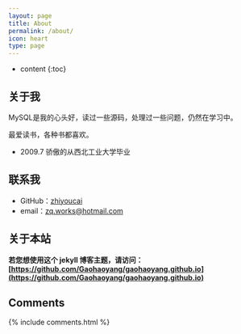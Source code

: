 ```yaml
---
layout: page
title: About
permalink: /about/
icon: heart
type: page
---
```


* content
{:toc}

## 关于我

MySQL是我的心头好，读过一些源码，处理过一些问题，仍然在学习中。

最爱读书，各种书都喜欢。


* 2009.7 骄傲的从西北工业大学毕业

## 联系我

* GitHub：[zhiyoucai](https://github.com/zhiyoucai)
* email：zq.works@hotmail.com

## 关于本站

**若您想使用这个 jekyll 博客主题，请访问：[https://github.com/Gaohaoyang/gaohaoyang.github.io](https://github.com/Gaohaoyang/gaohaoyang.github.io)**




## Comments

{% include comments.html %}
